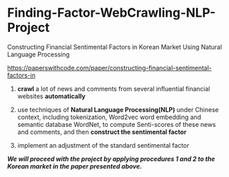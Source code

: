 # Finding-Factor-WebCrawling-NLP-Project
Constructing Financial Sentimental Factors in Korean Market Using Natural Language Processing


https://paperswithcode.com/paper/constructing-financial-sentimental-factors-in

1.  **crawl** a lot of news and comments from several influential financial websites **automatically**

2. use techniques of **Natural Language Processing(NLP)** under Chinese context, including tokenization, Word2vec word embedding and semantic database WordNet, to compute Senti-scores of these news and comments, and then **construct the sentimental factor**

3. implement an adjustment of the standard sentimental factor


***We will proceed with the project by applying procedures 1 and 2 to the Korean market in the paper presented above.***
